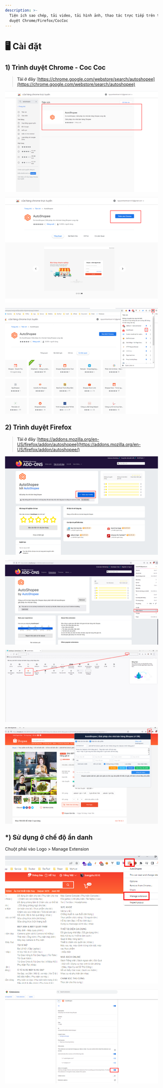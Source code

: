 ```yaml
---
description: >-
  Tiện ích sao chép, tải video, tải hình ảnh, thao tác trực tiếp trên trình
  duyệt Chrome/Firefox/CocCoc
---
```


# 🖥 Cài đặt

## 1) Trình duyệt Chrome - Coc Coc

> **Tải ở đây** [https://chrome.google.com/webstore/search/autoshopee](https://chrome.google.com/webstore/search/autoshopee)

![Chọn Autoshopee](<../.gitbook/assets/image (1) (1) (1) (1).png>)

![Thêm vào Chrome](<../.gitbook/assets/image (2) (1) (1).png>)

![](<../.gitbook/assets/image (3) (1) (1) (1).png>)

## 2) Trình duyệt Firefox

> **Tải ở đây** [https://addons.mozilla.org/en-US/firefox/addon/autoshopee](https://addons.mozilla.org/en-US/firefox/addon/autoshopee/)

![Bấm thêm vào FireFox](<../.gitbook/assets/image (5) (1) (1).png>)

![Thêm công cụ > Tuỳ biến thanh công cụ](<../.gitbook/assets/image (6) (1).png>)

![Kéo thả Icon AutoShopee vào vị trí bất kì](<../.gitbook/assets/image (7) (1).png>)

![Sử dụng tài khoản AutoShopee để đăng nhập](<../.gitbook/assets/image (8) (1) (1).png>)

## \*) Sử dụng ở chế độ ẩn danh

Chuột phải vào Logo > Manage Extension

![](<../.gitbook/assets/image (277).png>)

![](<../.gitbook/assets/image (302).png>)
